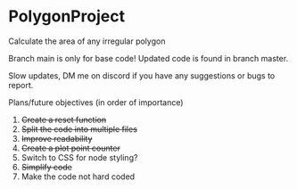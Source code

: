 # PolygonProject
Calculate the area of any irregular polygon

Branch main is only for base code! Updated code is found in branch master.

Slow updates, DM me on discord if you have any suggestions or bugs to report. 

Plans/future objectives (in order of importance)
1. ~~Create a reset function~~
2. ~~Split the code into multiple files~~
3. ~~Improve readability~~
4. ~~Create a plot point counter~~
5. Switch to CSS for node styling?
6. ~~Simplify code~~
7. Make the code not hard coded
